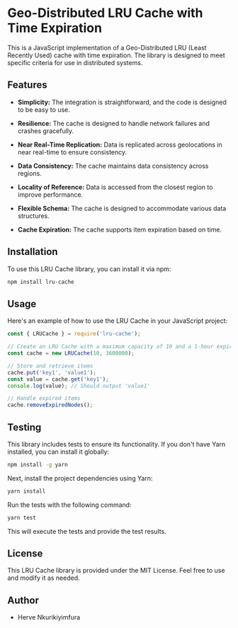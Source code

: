 # Geo-Distributed LRU Cache with Time Expiration

This is a JavaScript implementation of a Geo-Distributed LRU (Least Recently Used) cache with time expiration. The library is designed to meet specific criteria for use in distributed systems.

## Features

- **Simplicity:** The integration is straightforward, and the code is designed to be easy to use.

- **Resilience:** The cache is designed to handle network failures and crashes gracefully.

- **Near Real-Time Replication:** Data is replicated across geolocations in near real-time to ensure consistency.

- **Data Consistency:** The cache maintains data consistency across regions.

- **Locality of Reference:** Data is accessed from the closest region to improve performance.

- **Flexible Schema:** The cache is designed to accommodate various data structures.

- **Cache Expiration:** The cache supports item expiration based on time.

## Installation

To use this LRU Cache library, you can install it via npm:

```bash
npm install lru-cache
```

## Usage

Here's an example of how to use the LRU Cache in your JavaScript project:

```javascript
const { LRUCache } = require('lru-cache');

// Create an LRU Cache with a maximum capacity of 10 and a 1-hour expiry time
const cache = new LRUCache(10, 3600000);

// Store and retrieve items
cache.put('key1', 'value1');
const value = cache.get('key1');
console.log(value); // Should output 'value1'

// Handle expired items
cache.removeExpiredNodes();
```

## Testing
This library includes tests to ensure its functionality. If you don't have Yarn installed, you can install it globally:

```bash
npm install -g yarn
```

Next, install the project dependencies using Yarn:

```bash
yarn install
```

Run the tests with the following command:

```bash
yarn test
```

This will execute the tests and provide the test results.

## License

This LRU Cache library is provided under the MIT License. Feel free to use and modify it as needed.

## Author

- Herve Nkurikiyimfura
